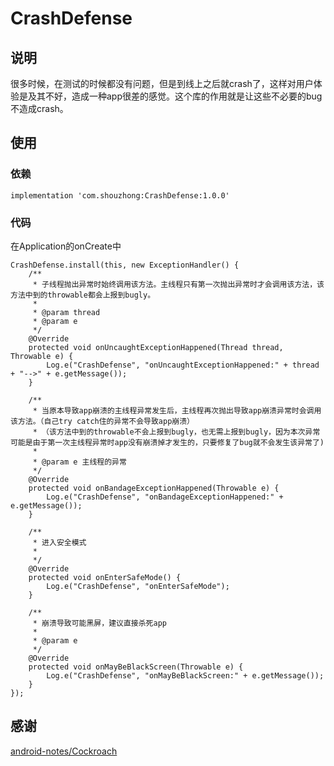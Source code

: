 # CrashDefense
## 说明
很多时候，在测试的时候都没有问题，但是到线上之后就crash了，这样对用户体验是及其不好，造成一种app很差的感觉。这个库的作用就是让这些不必要的bug不造成crash。
## 使用
### 依赖
```
implementation 'com.shouzhong:CrashDefense:1.0.0'
```
### 代码
在Application的onCreate中
```
CrashDefense.install(this, new ExceptionHandler() {
    /**
     * 子线程抛出异常时始终调用该方法。主线程只有第一次抛出异常时才会调用该方法，该方法中到的throwable都会上报到bugly。
     *
     * @param thread
     * @param e
     */
    @Override
    protected void onUncaughtExceptionHappened(Thread thread, Throwable e) {
        Log.e("CrashDefense", "onUncaughtExceptionHappened:" + thread + "-->" + e.getMessage());
    }

    /**
     * 当原本导致app崩溃的主线程异常发生后，主线程再次抛出导致app崩溃异常时会调用该方法。（自己try catch住的异常不会导致app崩溃）
     * （该方法中到的throwable不会上报到bugly，也无需上报到bugly，因为本次异常可能是由于第一次主线程异常时app没有崩溃掉才发生的，只要修复了bug就不会发生该异常了)
     *
     * @param e 主线程的异常
     */
    @Override
    protected void onBandageExceptionHappened(Throwable e) {
        Log.e("CrashDefense", "onBandageExceptionHappened:" + e.getMessage());
    }

    /**
     * 进入安全模式
     *
     */
    @Override
    protected void onEnterSafeMode() {
        Log.e("CrashDefense", "onEnterSafeMode");
    }

    /**
     * 崩溃导致可能黑屏，建议直接杀死app
     *
     * @param e
     */
    @Override
    protected void onMayBeBlackScreen(Throwable e) {
        Log.e("CrashDefense", "onMayBeBlackScreen:" + e.getMessage());
    }
});
```
## 感谢
[android-notes/Cockroach](https://github.com/android-notes/Cockroach)